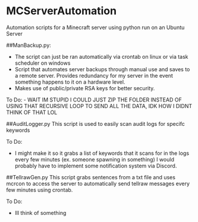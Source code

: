 # MCServerAutomation
Automation scripts for a Minecraft server using python run on an Ubuntu Server

##ManBackup.py:
-  The script can just be ran automatically via crontab on linux or via task scheduler on windows
-  Script that automates server backups through manual use and saves to a remote server. Provides redundancy for my server in the event something happens to it on a hardware level.
-  Makes use of public/private RSA keys for better security.

  To Do:
    - WAIT IM STUPID I COULD JUST ZIP THE FOLDER INSTEAD OF USING THAT RECURSIVE LOOP TO SEND ALL THE DATA, IDK HOW I DIDNT THINK OF THAT LOL

##AuditLogger.py
This script is used to easily scan audit logs for specifc keywords

  To Do:
  -  I might make it so it grabs a list of keywords that it scans for in the logs every few minutes (ex. someone spawning in something) I would probably have to implement some notification system via Discord.

##TellrawGen.py
This script grabs sentences from a txt file and uses mcrcon to access the server to automatically send tellraw messages every few minutes using crontab.

  To Do:
  -  Ill think of something
